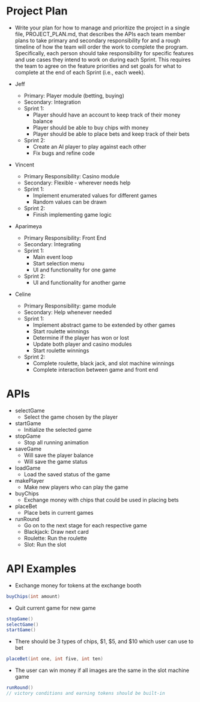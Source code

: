 # Project Plan
- Write your plan for how to manage and prioritize the project in a single file, PROJECT_PLAN.md, that describes the APIs each team member plans to take primary and secondary responsibility for and a rough timeline of how the team will order the work to complete the program. Specifically, each person should take responsibility for specific features and use cases they intend to work on during each Sprint. This requires the team to agree on the feature priorities and set goals for what to complete at the end of each Sprint (i.e., each week).
- Jeff
    - Primary: Player module (betting, buying)
    - Secondary: Integration 
    - Sprint 1: 
        - Player should have an account to keep track of their money balance
        - Player should be able to buy chips with money
        - Player should be able to place bets and keep track of their bets
    - Sprint 2: 
        - Create an AI player to play against each other 
        - Fix bugs and refine code

- Vincent
    - Primary Responsibility: Casino module
    - Secondary: Flexible - wherever needs help
    - Sprint 1: 
        - Implement enumerated values for different games
        - Random values can be drawn
    - Sprint 2: 
        - Finish implementing game logic
- Aparimeya
    - Primary Responsibility: Front End
    - Secondary: Integrating 
    - Sprint 1: 
        - Main event loop
        - Start selection menu
        - UI and functionality for one game
    - Sprint 2: 
        - UI and functionality for another game
        
- Celine
    - Primary Responsibility: game module
    - Secondary: Help whenever needed
    - Sprint 1: 
       - Implement abstract game to be extended by other games
       - Start roulette winnings
       - Determine if the player has won or lost
       - Update both player and casino modules
       - Start roulette winnings
    - Sprint 2:
       - Complete roulette, black jack, and slot machine winnings
       - Complete interaction between game and front end


# APIs
- selectGame
    - Select the game chosen by the player 
- startGame
    - Initialize the selected game
- stopGame
    - Stop all running animation
- saveGame
    - Will save the player balance
    - Will save the game status
- loadGame
    - Load the saved status of the game 
- makePlayer
    - Make new players who can play the game 
- buyChips
    - Exchange money with chips that could be used in placing bets
- placeBet
    - Place bets in current games 
- runRound
    - Go on to the next stage for each respective game
    - Blackjack: Draw next card
    - Roulette: Run the roulette
    - Slot: Run the slot 
    
# API Examples

- Exchange money for tokens at the exchange booth
```java
buyChips(int amount)
```

- Quit current game for new game
```java
stopGame()
selectGame()
startGame()
```

- There should be 3 types of chips, $1, $5, and $10 which user can use to bet
```java
placeBet(int one, int five, int ten)
```

- The user can win money if all images are the same in the slot machine game
```java
runRound()
// victory conditions and earning tokens should be built-in
```

